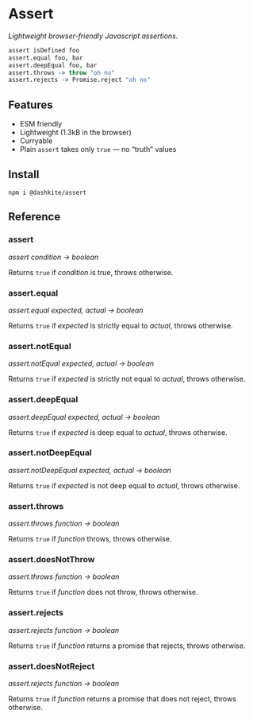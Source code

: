 # Assert

*Lightweight browser-friendly Javascript assertions.*

```coffeescript
assert isDefined foo
assert.equal foo, bar
assert.deepEqual foo, bar
assert.throws -> throw "oh no"
assert.rejects -> Promise.reject "oh no"
```

## Features

- ESM friendly
- Lightweight (1.3kB in the browser)
- Curryable
- Plain `assert` takes only `true` — no “truth” values

## Install

```shell
npm i @dashkite/assert
```

## Reference

### assert

*assert condition → boolean*

Returns `true` if *condition* is true, throws otherwise.

### assert.equal

*assert.equal expected, actual → boolean*

Returns `true` if *expected* is strictly equal to *actual*, throws otherwise.

### assert.notEqual

*assert.notEqual expected, actual → boolean*

Returns `true` if *expected* is strictly not equal to *actual*, throws otherwise.

### assert.deepEqual

*assert.deepEqual expected, actual → boolean*

Returns `true` if *expected* is deep equal to *actual*, throws otherwise.

### assert.notDeepEqual

*assert.notDeepEqual expected, actual → boolean*

Returns `true` if *expected* is not deep equal to *actual*, throws otherwise.

### assert.throws

*assert.throws function → boolean*

Returns `true` if *function* throws, throws otherwise.

### assert.doesNotThrow

*assert.throws function → boolean*

Returns `true` if *function* does not throw, throws otherwise.

### assert.rejects

*assert.rejects function → boolean*

Returns `true` if *function* returns a promise that rejects, throws otherwise.

### assert.doesNotReject

*assert.rejects function → boolean*

Returns `true` if *function* returns a promise that does not reject, throws otherwise.

### 